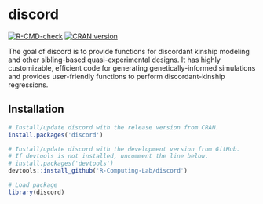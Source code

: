 # discord

<!-- badges: start -->
[![R-CMD-check](https://github.com/smasongarrison/discord/workflows/R-CMD-check/badge.svg)](https://github.com/smasongarrison/discord/actions)
[![CRAN
version](https://www.r-pkg.org/badges/version/discord)](https://cran.r-project.org/package=discord)
<!-- badges: end -->

The goal of discord is to provide functions for discordant kinship
modeling and other sibling-based quasi-experimental designs. It has
highly customizable, efficient code for generating genetically-informed
simulations and provides user-friendly functions to perform
discordant-kinship regressions.

## Installation

``` r
# Install/update discord with the release version from CRAN.
install.packages('discord')

# Install/update discord with the development version from GitHub. 
# If devtools is not installed, uncomment the line below.
# install.packages('devtools')
devtools::install_github('R-Computing-Lab/discord')

# Load package
library(discord)
```
